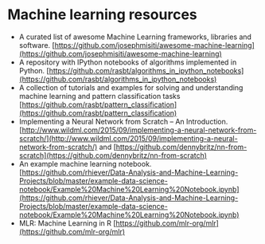 # Machine learning resources

- A curated list of awesome Machine Learning frameworks, libraries and software. [https://github.com/josephmisiti/awesome-machine-learning](https://github.com/josephmisiti/awesome-machine-learning)
- A repository with IPython notebooks of algorithms implemented in Python. [https://github.com/rasbt/algorithms_in_ipython_notebooks](https://github.com/rasbt/algorithms_in_ipython_notebooks)
- A collection of tutorials and examples for solving and understanding machine learning and pattern classification tasks [https://github.com/rasbt/pattern_classification](https://github.com/rasbt/pattern_classification)
- Implementing a Neural Network from Scratch – An Introduction. [http://www.wildml.com/2015/09/implementing-a-neural-network-from-scratch/](http://www.wildml.com/2015/09/implementing-a-neural-network-from-scratch/) and [https://github.com/dennybritz/nn-from-scratch](https://github.com/dennybritz/nn-from-scratch)
- An example machine learning notebook. [https://github.com/rhiever/Data-Analysis-and-Machine-Learning-Projects/blob/master/example-data-science-notebook/Example%20Machine%20Learning%20Notebook.ipynb](https://github.com/rhiever/Data-Analysis-and-Machine-Learning-Projects/blob/master/example-data-science-notebook/Example%20Machine%20Learning%20Notebook.ipynb)
- MLR: Machine Learning in R [https://github.com/mlr-org/mlr](https://github.com/mlr-org/mlr)
